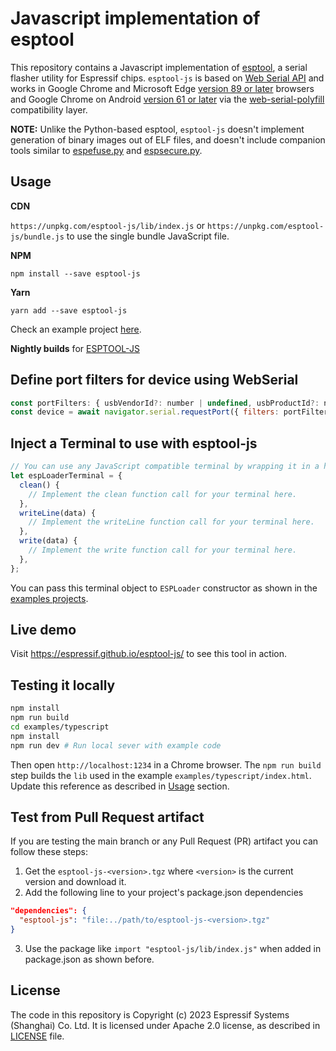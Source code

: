 # Javascript implementation of esptool

This repository contains a Javascript implementation of [esptool](https://github.com/espressif/esptool), a serial flasher utility for Espressif chips. `esptool-js` is based on [Web Serial API](https://wicg.github.io/serial/) and works in Google Chrome and Microsoft Edge [version 89 or later](https://developer.mozilla.org/en-US/docs/Web/API/Serial#browser_compatibility) browsers and Google Chrome on Android [version 61 or later](https://developer.mozilla.org/en-US/docs/Web/API/USB#browser_compatibility) via the [web-serial-polyfill](https://github.com/google/web-serial-polyfill) compatibility layer.

**NOTE:** Unlike the Python-based esptool, `esptool-js` doesn't implement generation of binary images out of ELF files, and doesn't include companion tools similar to [espefuse.py](https://github.com/espressif/esptool/wiki/espefuse) and [espsecure.py](https://github.com/espressif/esptool/wiki/espsecure).

## Usage

**CDN**

`https://unpkg.com/esptool-js/lib/index.js` or `https://unpkg.com/esptool-js/bundle.js` to use the single bundle JavaScript file.

**NPM**

`npm install --save esptool-js`

**Yarn**

`yarn add --save esptool-js`

Check an example project [here](https://github.com/espressif/esptool-js/tree/main/examples/typescript).

**Nightly builds** for <a href="https://nightly.link/espressif/esptool-js/workflows/ci/main">ESPTOOL-JS</a>

## Define port filters for device using WebSerial

```js
const portFilters: { usbVendorId?: number | undefined, usbProductId?: number | undefined }[] = [];
const device = await navigator.serial.requestPort({ filters: portFilters });
```

## Inject a Terminal to use with esptool-js

```js
// You can use any JavaScript compatible terminal by wrapping it in a helper object like this:
let espLoaderTerminal = {
  clean() {
    // Implement the clean function call for your terminal here.
  },
  writeLine(data) {
    // Implement the writeLine function call for your terminal here.
  },
  write(data) {
    // Implement the write function call for your terminal here.
  },
};
```

You can pass this terminal object to `ESPLoader` constructor as shown in the [examples projects](./examples/).

## Live demo

Visit https://espressif.github.io/esptool-js/ to see this tool in action.

## Testing it locally

```sh
npm install
npm run build
cd examples/typescript
npm install
npm run dev # Run local sever with example code
```

Then open `http://localhost:1234` in a Chrome browser. The `npm run build` step builds the `lib` used in the example `examples/typescript/index.html`. Update this reference as described in [Usage](#usage) section.

## Test from Pull Request artifact

If you are testing the main branch or any Pull Request (PR) artifact you can follow these steps:

1. Get the `esptool-js-<version>.tgz` where `<version>` is the current version and download it.
2. Add the following line to your project's package.json dependencies

```json
"dependencies": {
  "esptool-js": "file:../path/to/esptool-js-<version>.tgz"
}
```
3. Use the package like `import "esptool-js/lib/index.js"` when added in package.json as shown before.

## License

The code in this repository is Copyright (c) 2023 Espressif Systems (Shanghai) Co. Ltd. It is licensed under Apache 2.0 license, as described in [LICENSE](https://github.com/espressif/esptool-js/blob/main/LICENSE) file.
